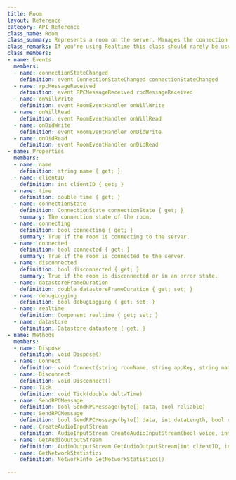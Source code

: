 ```yaml
---
title: Room
layout: Reference
category: API Reference
class_name: Room
class_summary: Represents a room on the server. Manages the connection to the server and the datastore.
class_remarks: If you're using Realtime this class should rarely be used directly. Realtime will manage the Room object and it exposes equivalent methods for all Room operations.
class_members:
- name: Events
  members:
  - name: connectionStateChanged
    definition: event ConnectionStateChanged connectionStateChanged
  - name: rpcMessageReceived
    definition: event RPCMessageReceived rpcMessageReceived
  - name: onWillWrite
    definition: event RoomEventHandler onWillWrite
  - name: onWillRead
    definition: event RoomEventHandler onWillRead
  - name: onDidWrite
    definition: event RoomEventHandler onDidWrite
  - name: onDidRead
    definition: event RoomEventHandler onDidRead
- name: Properties
  members:
  - name: name
    definition: string name { get; }
  - name: clientID
    definition: int clientID { get; }
  - name: time
    definition: double time { get; }
  - name: connectionState
    definition: ConnectionState connectionState { get; }
    summary: The connection state of the room.
  - name: connecting
    definition: bool connecting { get; }
    summary: True if the room is connecting to the server.
  - name: connected
    definition: bool connected { get; }
    summary: True if the room is connected to the server.
  - name: disconnected
    definition: bool disconnected { get; }
    summary: True if the room is disconnected or in an error state.
  - name: datastoreFrameDuration
    definition: double datastoreFrameDuration { get; set; }
  - name: debugLogging
    definition: bool debugLogging { get; set; }
  - name: realtime
    definition: Component realtime { get; set; }
  - name: datastore
    definition: Datastore datastore { get; }
- name: Methods
  members:
  - name: Dispose
    definition: void Dispose()
  - name: Connect
    definition: void Connect(string roomName, string appKey, string matcherURL = null, RealtimeModel roomModel = null)
  - name: Disconnect
    definition: void Disconnect()
  - name: Tick
    definition: void Tick(double deltaTime)
  - name: SendRPCMessage
    definition: bool SendRPCMessage(byte[] data, bool reliable)
  - name: SendRPCMessage
    definition: bool SendRPCMessage(byte[] data, int dataLength, bool reliable)
  - name: CreateAudioInputStream
    definition: AudioInputStream CreateAudioInputStream(bool voice, int sampleRate, int channels)
  - name: GetAudioOutputStream
    definition: AudioOutputStream GetAudioOutputStream(int clientID, int streamID)
  - name: GetNetworkStatistics
    definition: NetworkInfo GetNetworkStatistics()

---
```

